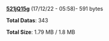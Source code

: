 [**521jQ15g**](/data/521jQ15g.txt) (17/12/22 - 05:58)- 591 bytes

**Total Datas**: 343

**Total Size**: 1.79 MB / 1.8 MB